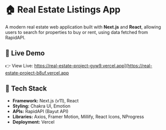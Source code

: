 # 🏠 Real Estate Listings App

A modern real estate web application built with **Next.js** and **React**, allowing users to search for properties to buy or rent, using data fetched from RapidAPI.

## 🚀 Live Demo

👉 View Live: https://real-estate-project-gyw9.vercel.app](https://real-estate-project-b8uf.vercel.app

## 🧰 Tech Stack

- **Framework:** Next.js (v11), React
- **Styling:** Chakra UI, Emotion
- **APIs:** RapidAPI (Bayut API)
- **Libraries:** Axios, Framer Motion, Millify, React Icons, NProgress
- **Deployment:** Vercel
